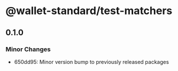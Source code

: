 # @wallet-standard/test-matchers

## 0.1.0

### Minor Changes

-   650dd95: Minor version bump to previously released packages
